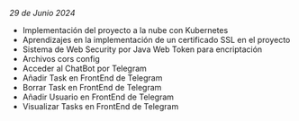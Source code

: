 *29 de Junio 2024*

- Implementación del proyecto a la nube con Kubernetes
- Aprendizajes en la implementación de un certificado SSL en el proyecto
- Sistema de Web Security por Java Web Token para encriptación
- Archivos cors config
- Acceder al ChatBot por Telegram
- Añadir Task en FrontEnd de Telegram
- Borrar Task en FrontEnd de Telegram
- Añadir Usuario en FrontEnd de Telegram
- Visualizar Tasks en FrontEnd de Telegram
